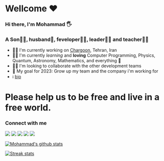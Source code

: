 # Wellcome ♥ 

### Hi there, I'm Mohammad 🖐

### A Son🦸‍♂️, husband🧔, feveloper👨‍💻, leader👨‍⚖️ and teacher👨‍🏫

- 👨‍🏭 I'm currently working on [Chargoon](https://www.chargoon.com/), Tehran, Iran
- 👨‍🎓 I'm currently _learning_ and **loving** Computer Programming, Physics, Quantum, Astronomy, Mathematics, and everything 🤣
- 👯‍♀️ I'm looking to collaborate with the other development teams
- 🥅 My goal for 2023: Grow up my team and the company i'm working for
- ℹ   [bio](https://bio.site/mirmostafa)
# Please help us to be free and live in a free world.

### Connect with me

[<img src="https://img.icons8.com/color/linkedin.png"/>](https://www.linkedin.com/in/mirmostafa/)
[<img src="https://img.icons8.com/color/github.png"/>](https://github.com/mirmostafa)
[<img src="https://img.icons8.com/color/instagram.png"/>](https://www.instagram.com/mirmostafa3/)
[<img src="https://img.icons8.com/color/twitter.png"/>](https://twitter.com/_mirmostafa_)
[<img src="https://img.icons8.com/color/stackoverflow.png"/>](https://stackoverflow.com/users/1477810)

[![Mohammad's github stats](https://github-readme-stats.vercel.app/api?username=Mirmostafa&show_icons=true&title_color=fff&icon_color=79ff97&text_color=9f9f9f&bg_color=151515)](https://github.com/mirmostafa)

[![Streak stats](https://github-readme-streak-stats.herokuapp.com/?user=Mirmostafa&theme=dark)](https://github.com/mirmostafa)
